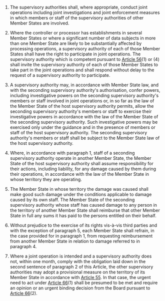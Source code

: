 1. The supervisory authorities shall, where appropriate, conduct joint operations including joint investigations and joint enforcement measures in which members or staff of the supervisory authorities of other Member States are involved.

2. Where the controller or processor has establishments in several Member States or where a significant number of data subjects in more than one Member State are likely to be substantially affected by processing operations, a supervisory authority of each of those Member States shall have the right to participate in joint operations. The supervisory authority which is competent pursuant to [Article 56](/gdpr/articles/56-competence-lead-supervisory-authority/)(1) or (4) shall invite the supervisory authority of each of those Member States to take part in the joint operations and shall respond without delay to the request of a supervisory authority to participate.

3. A supervisory authority may, in accordance with Member State law, and with the seconding supervisory authority's authorisation, confer powers, including investigative powers on the seconding supervisory authority's members or staff involved in joint operations or, in so far as the law of the Member State of the host supervisory authority permits, allow the seconding supervisory authority's members or staff to exercise their investigative powers in accordance with the law of the Member State of the seconding supervisory authority. Such investigative powers may be exercised only under the guidance and in the presence of members or staff of the host supervisory authority. The seconding supervisory authority's members or staff shall be subject to the Member State law of the host supervisory authority.

4. Where, in accordance with paragraph 1, staff of a seconding supervisory authority operate in another Member State, the Member State of the host supervisory authority shall assume responsibility for their actions, including liability, for any damage caused by them during their operations, in accordance with the law of the Member State in whose territory they are operating.

5. The Member State in whose territory the damage was caused shall make good such damage under the conditions applicable to damage caused by its own staff. The Member State of the seconding supervisory authority whose staff has caused damage to any person in the territory of another Member State shall reimburse that other Member State in full any sums it has paid to the persons entitled on their behalf.

6. Without prejudice to the exercise of its rights vis-à-vis third parties and with the exception of paragraph 5, each Member State shall refrain, in the case provided for in paragraph 1, from requesting reimbursement from another Member State in relation to damage referred to in paragraph 4.

7. Where a joint operation is intended and a supervisory authority does not, within one month, comply with the obligation laid down in the second sentence of paragraph 2 of this Article, the other supervisory authorities may adopt a provisional measure on the territory of its Member State in accordance with [Article 55](/gdpr/articles/55-competence/). In that case, the urgent need to act under [Article 66](/gdpr/articles/66-urgency-procedure/)(1) shall be presumed to be met and require an opinion or an urgent binding decision from the Board pursuant to [Article 66](/gdpr/articles/66-urgency-procedure/)(2).
